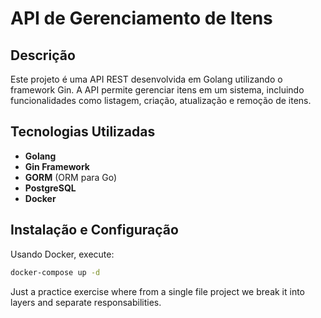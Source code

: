 # API de Gerenciamento de Itens

## Descrição
Este projeto é uma API REST desenvolvida em Golang utilizando o framework Gin. A API permite gerenciar itens em um sistema, incluindo funcionalidades como listagem, criação, atualização e remoção de itens.

## Tecnologias Utilizadas
- **Golang**
- **Gin Framework**
- **GORM** (ORM para Go)
- **PostgreSQL**
- **Docker**

## Instalação e Configuração

Usando Docker, execute:
```bash
docker-compose up -d
```

Just a practice exercise where from a single file project we break it into layers and separate responsabilities.

